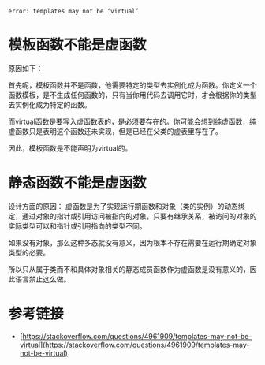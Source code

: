 
```
error: templates may not be ‘virtual’
```
# 模板函数不能是虚函数
 
原因如下：

首先呢，模板函数并不是函数，他需要特定的类型去实例化成为函数。你定义一个函数模板，是不生成任何函数的，只有当你用代码去调用它时，才会根据你的类型去实例化成为特定的函数。

而virtual函数是要写入虚函数表的，是必须要存在的。你可能会想到纯虚函数，纯虚函数只是表明这个函数还未实现，但是已经在父类的虚表里存在了。

因此，模板函数是不能声明为virtual的。
 
# 静态函数不能是虚函数

设计方面的原因：
虚函数是为了实现运行期函数和对象（类的实例）的动态绑定，通过对象的指针或引用访问被指向的对象，只要有继承关系，被访问的对象的实际类型可以和指针或引用指向的类型不同。

如果没有对象，那么这种多态就没有意义，因为根本不存在需要在运行期确定对象类型的必要。

所以只从属于类而不和具体对象相关的静态成员函数作为虚函数是没有意义的，因此语言禁止这么做。

# 参考链接

- [https://stackoverflow.com/questions/4961909/templates-may-not-be-virtual](https://stackoverflow.com/questions/4961909/templates-may-not-be-virtual)
